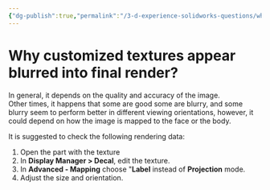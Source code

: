 ```yaml
---
{"dg-publish":true,"permalink":"/3-d-experience-solidworks-questions/why-customized-textures-appear-blurred-into-final-render/","tags":["Service_Request"]}
---
```



# Why customized textures appear blurred into final render?


In general, it depends on the quality and accuracy of the image.  
Other times, it happens that some are good some are blurry, and some blurry seem to perform better in different viewing orientations, however, it could depend on how the image is mapped to the face or the body.

It is suggested to check the following rendering data:

1) Open the part with the texture  
2) In **Display Manager > Decal**, edit the texture.  
3) In **Advanced - Mapping** choose "**Label** instead of **Projection** mode.  
4) Adjust the size and orientation.